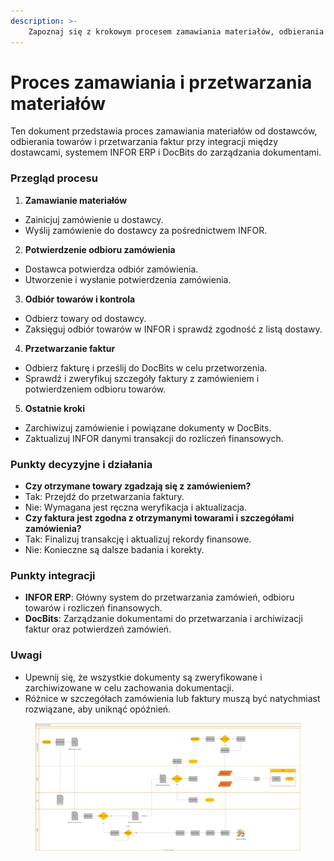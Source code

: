 ```yaml
---
description: >-
    Zapoznaj się z krokowym procesem zamawiania materiałów, odbierania towarów i przetwarzania faktur przy integracji INFOR ERP i DocBits. Skuteczne zarządzanie dostawcami i dokumentami w jednym miejscu.
---
```


# Proces zamawiania i przetwarzania materiałów

Ten dokument przedstawia proces zamawiania materiałów od dostawców, odbierania towarów i przetwarzania faktur przy integracji między dostawcami, systemem INFOR ERP i DocBits do zarządzania dokumentami.

### Przegląd procesu

1. **Zamawianie materiałów**
* Zainicjuj zamówienie u dostawcy.
* Wyślij zamówienie do dostawcy za pośrednictwem INFOR.
2. **Potwierdzenie odbioru zamówienia**
* Dostawca potwierdza odbiór zamówienia.
* Utworzenie i wysłanie potwierdzenia zamówienia.
3. **Odbiór towarów i kontrola**
* Odbierz towary od dostawcy.
* Zaksięguj odbiór towarów w INFOR i sprawdź zgodność z listą dostawy.
4. **Przetwarzanie faktur**
* Odbierz fakturę i prześlij do DocBits w celu przetworzenia.
* Sprawdź i zweryfikuj szczegóły faktury z zamówieniem i potwierdzeniem odbioru towarów.
5. **Ostatnie kroki**
* Zarchiwizuj zamówienie i powiązane dokumenty w DocBits.
* Zaktualizuj INFOR danymi transakcji do rozliczeń finansowych.

### Punkty decyzyjne i działania

* **Czy otrzymane towary zgadzają się z zamówieniem?**
* Tak: Przejdź do przetwarzania faktury.
* Nie: Wymagana jest ręczna weryfikacja i aktualizacja.
* **Czy faktura jest zgodna z otrzymanymi towarami i szczegółami zamówienia?**
* Tak: Finalizuj transakcję i aktualizuj rekordy finansowe.
* Nie: Konieczne są dalsze badania i korekty.

### Punkty integracji

* **INFOR ERP**: Główny system do przetwarzania zamówień, odbioru towarów i rozliczeń finansowych.
* **DocBits**: Zarządzanie dokumentami do przetwarzania i archiwizacji faktur oraz potwierdzeń zamówień.

### Uwagi

* Upewnij się, że wszystkie dokumenty są zweryfikowane i zarchiwizowane w celu zachowania dokumentacji.
* Różnice w szczegółach zamówienia lub faktury muszą być natychmiast rozwiązane, aby uniknąć opóźnień.

<figure><img src="../../.gitbook/assets/embed.svg" alt=""><figcaption></figcaption></figure>
